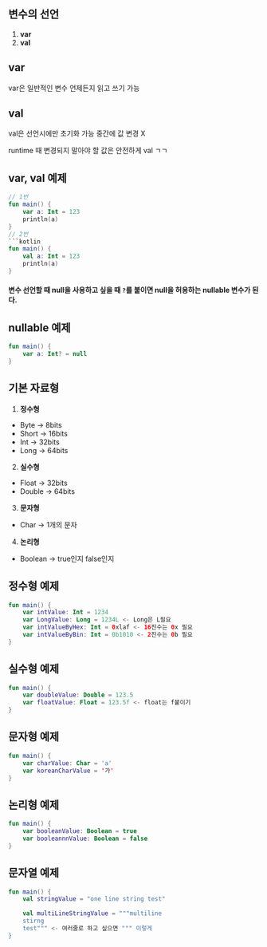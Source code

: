 ## 변수의 선언
1. **var**
2. **val**

## var
var은 일반적인 변수 언제든지 읽고 쓰기 가능
## val
val은 선언시에만 초기화 가능 중간에 값 변경 X

runtime 때 변경되지 말아야 할 값은 안전하게 val ㄱㄱ

## var, val 예제
```kotlin
// 1번
fun main() {
    var a: Int = 123
    println(a)
}
// 2번
```kotlin
fun main() {
    val a: Int = 123
    println(a)
} 
```

#### 변수 선언할 때 null을 사용하고 싶을 때 ```?```를 붙이면 null을 허용하는 nullable 변수가 된다.

## nullable 예제
```kotlin
fun main() {
    var a: Int? = null
}
```

## 기본 자료형
1. **정수형**
+ Byte -> 8bits
+ Short -> 16bits
+ Int -> 32bits
+ Long -> 64bits
2. **실수형**
+ Float -> 32bits
+ Double -> 64bits
3. **문자형**
+ Char -> 1개의 문자
4. **논리형**
+ Boolean -> true인지 false인지
## 정수형 예제
```kotlin
fun main() {
    var intValue: Int = 1234
    var LongValue: Long = 1234L <- Long은 L필요
    var intValueByHex: Int = 0xlaf <- 16진수는 0x 필요
    var intValueByBin: Int = 0b1010 <- 2진수는 0b 필요
}
```

## 실수형 예제
```kotlin
fun main() {
    var doubleValue: Double = 123.5
    var floatValue: Float = 123.5f <- float는 f붙이기
}
```

## 문자형 예제
```kotlin
fun main() {
    var charValue: Char = 'a'
    var koreanCharValue = '가'
}
```

## 논리형 예제
```kotlin
fun main() {
    var booleanValue: Boolean = true
    var booleannnValue: Boolean = false
}
```

## 문자열 예제
```kotlin
fun main() {
    val stringValue = "one line string test"

    val multiLineStringValue = """multiline
    stirng
    test""" <- 여러줄로 하고 싶으면 """ 이렇게
}
```
